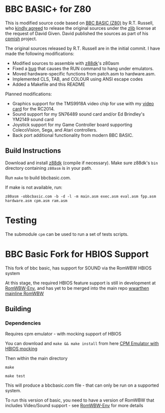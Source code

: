 # BBC BASIC+ for Z80

This is modified source code based on [BBC BASIC (Z80)](http://www.bbcbasic.co.uk/bbcbasic/z80basic.html) by R.T. Russell, who [kindly agreed](http://cowlark.com/2019-06-14-bbcbasic-opensource/index.html) to release the original sources under the [zlib](COPYING) license at the request of David Given.  David published the sources as part of his [cpmish](https://github.com/davidgiven/cpmish) project.

The original sources released by R.T. Russell are in the initial commit.  I have made the following modifications:

- Modified sources to assemble with [z88dk](https://github.com/z88dk/z88dk)'s z80asm
- Fixed a [bug](https://github.com/davidgiven/cpmish/issues/20) that causes the RUN command to hang under emulators.
- Moved hardware-specific functions from patch.asm to hardware.asm.
- Implemented CLS, TAB, and COLOUR using ANSI escape codes
- Added a Makefile and this README

Planned modifications:

- Graphics support for the TMS9918A video chip for use with my [video card](https://github.com/jblang/TMS9918A/) for the RC2014.
- Sound support for my SN76489 sound card and/or Ed Brindley's YM2149 sound card
- Joystick support for my Game Controller board supporting ColecoVision, Sega, and Atari controllers.
- Back port additional functionality from modern BBC BASIC.

## Build Instructions

Download and install [z88dk](https://github.com/z88dk/z88dk) (compile if necessary). Make sure z88dk's `bin` directory containing `z80asm` is in your path.

Run `make` to build bbcbasic.com.

If make is not available, run:

```
z80asm -obbcbasic.com -b -d -l -m main.asm exec.asm eval.asm fpp.asm hardware.asm cpm.asm ram.asm
```

# Testing

The submodule `cpm` can be used to run a set of tests scripts.

# BBC Basic Fork for HBIOS Support

This fork of bbc basic, has support for SOUND via the RomWBW HBIOS system

At this stage, the required HBIOS feature support is still in development at [RomWBW-Env](https://github.com/vipoo/RomWBW-Env), and has yet to be
merged into the main repo [wwarthen mainline RomWBW](https://github.com/wwarthen/RomWBW)

## Building

### Dependencies

Requires cpm emulator - with mocking support of HBIOS

You can download and `make && make install` from here [CPM Emulator with HBIOS mocking](https://github.com/vipoo/cpm)

Then within the main directory

`make`

`make test`

This will produce a bbcbasic.com file - that can only be run on a supported system.

To run this version of basic, you need to have a version of RomWBW that includes Video/Sound support - see [RomWBW-Env](https://github.com/vipoo/RomWBW-Env) for more details

